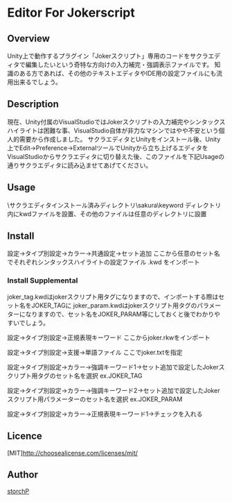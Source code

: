 Editor For Jokerscript
====

## Overview
Unity上で動作するプラグイン「Jokerスクリプト」専用のコードをサクラエディタで編集したいという奇特な方向けの入力補完・強調表示ファイルです。
知識のある方であれば、その他のテキストエディタやIDE用の設定ファイルにも流用出来るでしょう。
## Description
現在、Unity付属のVisualStudioではJokerスクリプトの入力補完やシンタックスハイライトは困難な事、VisualStudio自体が非力なマシンではやや不安という個人的需要から作成しました。
サクラエディタとUnityをインストール後、Unity上でEdit->Preference->ExternalツールでUnityから立ち上げるエディタをVisualStudioからサクラエディタに切り替えた後、このファイルを下記Usageの通りサクラエディタに読み込ませてあげてください。

## Usage
\サクラエディタインストール済みディレクトリ\sakura\keyword ディレクトリ内にkwdファイルを設置、その他のファイルは任意のディレクトリに設置

## Install
設定->タイプ別設定->カラー->共通設定->セット追加
ここから任意のセット名でそれぞれシンタックスハイライトの設定ファイル .kwd をインポート

### Install Supplemental
joker_tag.kwdはjokerスクリプト用タグになりますので、インポートする際はセット名をJOKER_TAGに
joker_param.kwdはjokerスクリプト用タグのパラメーターになりますので、セット名をJOKER_PARAM等にしておくと後でわかりやすいでしょう。

設定->タイプ別設定->正規表現キーワード
ここからjoker.rkwをインポート

設定->タイプ別設定->支援->単語ファイル
ここでjoker.txtを指定

設定->タイプ別設定->カラー->強調キーワード1->セット追加で設定したJokerスクリプト用タグのセット名を選択
ex.JOKER_TAG

設定->タイプ別設定->カラー->強調キーワード2->セット追加で設定したJokerスクリプト用パラメーターのセット名を選択
ex.JOKER_PARAM

設定->タイプ別設定->カラー->正規表現キーワード1->チェックを入れる

## Licence

[MIT]http://choosealicense.com/licenses/mit/

## Author

[storchP](https://github.com/storchP)

